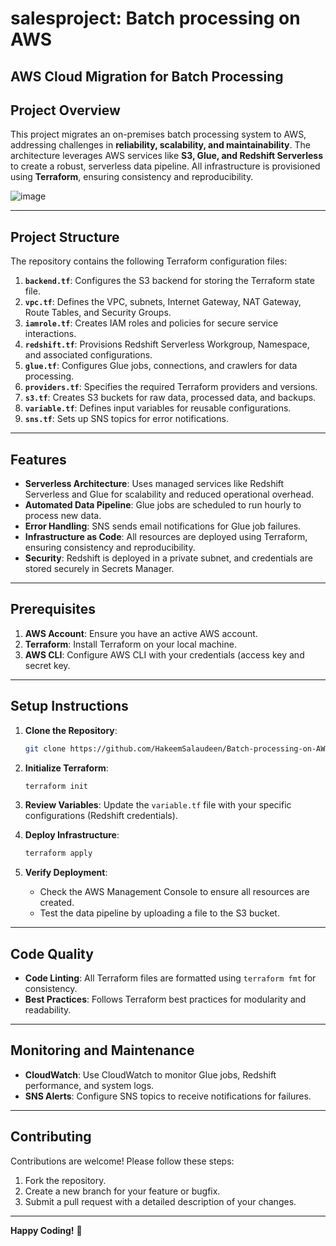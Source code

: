 # salesproject: Batch processing on AWS
## AWS Cloud Migration for Batch Processing

## **Project Overview**
This project migrates an on-premises batch processing system to AWS, addressing challenges in **reliability, scalability, and maintainability**. The architecture leverages AWS services like **S3, Glue, and Redshift Serverless** to create a robust, serverless data pipeline. All infrastructure is provisioned using **Terraform**, ensuring consistency and reproducibility.


![image](https://github.com/user-attachments/assets/4e94dc60-3204-4549-952a-fb3a63843dc0)


---

## **Project Structure**
The repository contains the following Terraform configuration files:

1. **`backend.tf`**: Configures the S3 backend for storing the Terraform state file.
2. **`vpc.tf`**: Defines the VPC, subnets, Internet Gateway, NAT Gateway, Route Tables, and Security Groups.
3. **`iamrole.tf`**: Creates IAM roles and policies for secure service interactions.
4. **`redshift.tf`**: Provisions Redshift Serverless Workgroup, Namespace, and associated configurations.
5. **`glue.tf`**: Configures Glue jobs, connections, and crawlers for data processing.
6. **`providers.tf`**: Specifies the required Terraform providers and versions.
7. **`s3.tf`**: Creates S3 buckets for raw data, processed data, and backups.
8. **`variable.tf`**: Defines input variables for reusable configurations.
9. **`sns.tf`**: Sets up SNS topics for error notifications.

---

## **Features**
- **Serverless Architecture**: Uses managed services like Redshift Serverless and Glue for scalability and reduced operational overhead.
- **Automated Data Pipeline**: Glue jobs are scheduled to run hourly to process new data.
- **Error Handling**: SNS sends email notifications for Glue job failures.
- **Infrastructure as Code**: All resources are deployed using Terraform, ensuring consistency and reproducibility.
- **Security**: Redshift is deployed in a private subnet, and credentials are stored securely in Secrets Manager.

---

## **Prerequisites**
1. **AWS Account**: Ensure you have an active AWS account.
2. **Terraform**: Install Terraform on your local machine.
3. **AWS CLI**: Configure AWS CLI with your credentials (access key and secret key.

---

## **Setup Instructions**
1. **Clone the Repository**:
   ```bash
   git clone https://github.com/HakeemSalaudeen/Batch-processing-on-AWS_salesproject.git
   ```

2. **Initialize Terraform**:
   ```bash
   terraform init
   ```

3. **Review Variables**:
   Update the `variable.tf` file with your specific configurations (Redshift credentials).

4. **Deploy Infrastructure**:
   ```bash
   terraform apply
   ```

5. **Verify Deployment**:
   - Check the AWS Management Console to ensure all resources are created.
   - Test the data pipeline by uploading a file to the S3 bucket.

---

## **Code Quality**
- **Code Linting**: All Terraform files are formatted using `terraform fmt` for consistency.
- **Best Practices**: Follows Terraform best practices for modularity and readability.

---

## **Monitoring and Maintenance**
- **CloudWatch**: Use CloudWatch to monitor Glue jobs, Redshift performance, and system logs.
- **SNS Alerts**: Configure SNS topics to receive notifications for failures.

---

## **Contributing**
Contributions are welcome! Please follow these steps:
1. Fork the repository.
2. Create a new branch for your feature or bugfix.
3. Submit a pull request with a detailed description of your changes.

---

**Happy Coding!** 🚀
